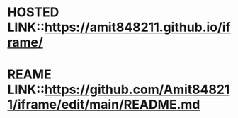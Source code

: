 # HOSTED LINK::https://amit848211.github.io/iframe/
# REAME LINK::https://github.com/Amit848211/iframe/edit/main/README.md
